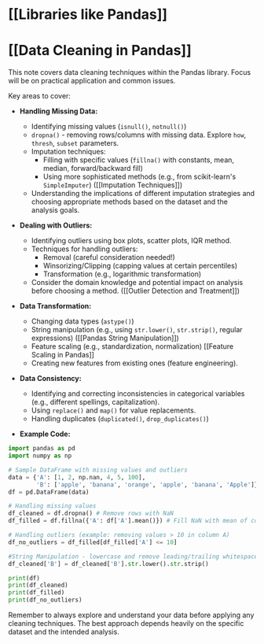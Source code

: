 # [[Libraries like Pandas]]
# [[Data Cleaning in Pandas]] 
This note covers data cleaning techniques within the Pandas library.  Focus will be on practical application and common issues.

Key areas to cover:

* **Handling Missing Data:**
    * Identifying missing values (`isnull()`, `notnull()`)
    * `dropna()` - removing rows/columns with missing data.  Explore `how`, `thresh`, `subset` parameters.
    * Imputation techniques:
        * Filling with specific values (`fillna()` with constants, mean, median, forward/backward fill)
        * Using more sophisticated methods (e.g., from scikit-learn's `SimpleImputer`)  ([[Imputation Techniques]])
    * Understanding the implications of different imputation strategies and choosing appropriate methods based on the dataset and the analysis goals.

* **Dealing with Outliers:**
    * Identifying outliers using box plots, scatter plots, IQR method.
    * Techniques for handling outliers:
        * Removal (careful consideration needed!)
        * Winsorizing/Clipping (capping values at certain percentiles)
        * Transformation (e.g., logarithmic transformation)
    * Consider the domain knowledge and potential impact on analysis before choosing a method. ([[Outlier Detection and Treatment]])

* **Data Transformation:**
    * Changing data types (`astype()`)
    * String manipulation (e.g., using `str.lower()`, `str.strip()`, regular expressions)  ([[Pandas String Manipulation]])
    * Feature scaling (e.g., standardization, normalization) [[Feature Scaling in Pandas]]
    * Creating new features from existing ones (feature engineering).

* **Data Consistency:**
    * Identifying and correcting inconsistencies in categorical variables (e.g., different spellings, capitalization).
    * Using `replace()` and `map()` for value replacements.
    * Handling duplicates (`duplicated()`, `drop_duplicates()`)

* **Example Code:**

```python
import pandas as pd
import numpy as np

# Sample DataFrame with missing values and outliers
data = {'A': [1, 2, np.nan, 4, 5, 100], 
        'B': ['apple', 'banana', 'orange', 'apple', 'banana', 'Apple']}
df = pd.DataFrame(data)

# Handling missing values
df_cleaned = df.dropna() # Remove rows with NaN
df_filled = df.fillna({'A': df['A'].mean()}) # Fill NaN with mean of column A

# Handling outliers (example: removing values > 10 in column A)
df_no_outliers = df_filled[df_filled['A'] <= 10]

#String Manipulation - lowercase and remove leading/trailing whitespace
df_cleaned['B'] = df_cleaned['B'].str.lower().str.strip()

print(df)
print(df_cleaned)
print(df_filled)
print(df_no_outliers)


```


Remember to always explore and understand your data before applying any cleaning techniques.  The best approach depends heavily on the specific dataset and the intended analysis.
